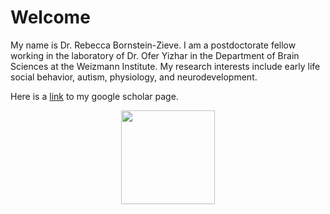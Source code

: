# Welcome

My name is Dr. Rebecca Bornstein-Zieve. I am a postdoctorate fellow working in the laboratory of Dr. Ofer Yizhar in the Department of Brain Sciences at the Weizmann Institute. My research interests include early life social behavior, autism, physiology, and neurodevelopment.

Here is a [link](https://scholar.google.com/citations?user=i9eWpDgAAAAJ&hl=en&oi=ao) to my google scholar page.

<div align="center">
  <img src="https://raw.githubusercontent.com/rebka1989/rebka1989.github.io/main/assets/126775425/048a188c-ae18-47ce-ae7f-a2b0e9a1faa9" width="150">
</div>
